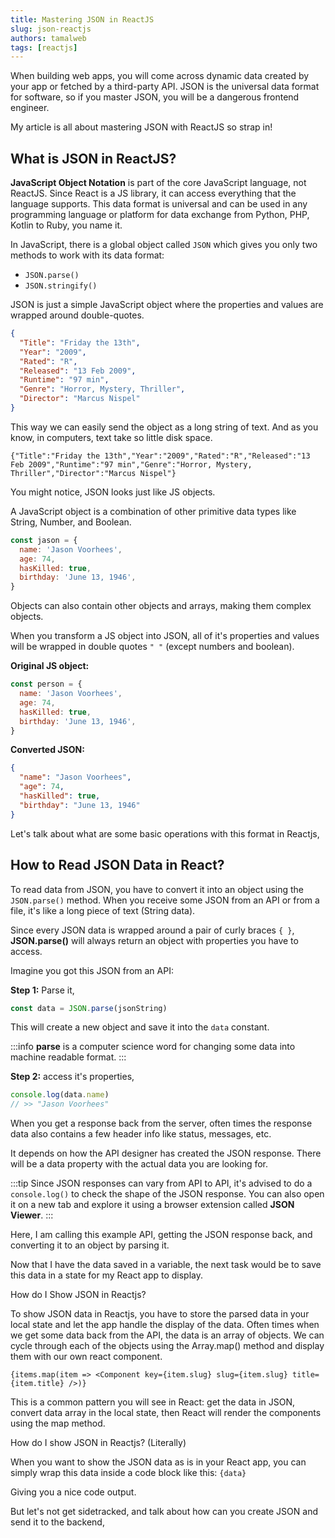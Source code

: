 ```yaml
---
title: Mastering JSON in ReactJS
slug: json-reactjs
authors: tamalweb
tags: [reactjs]
---
```


When building web apps, you will come across dynamic data created by your app or fetched by a third-party API. JSON is the universal data format for software, so if you master JSON, you will be a dangerous frontend engineer.

My article is all about mastering JSON with ReactJS so strap in!

<!-- truncate -->

## What is JSON in ReactJS?

**JavaScript Object Notation** is part of the core JavaScript language, not ReactJS. Since React is a JS library, it can access everything that the language supports. This data format is universal and can be used in any programming language or platform for data exchange from Python, PHP, Kotlin to Ruby, you name it.

In JavaScript, there is a global object called `JSON` which gives you only two methods to work with its data format:

- `JSON.parse()`
- `JSON.stringify()`

JSON is just a simple JavaScript object where the properties and values are wrapped around double-quotes.

```json title=freddy.json
{
  "Title": "Friday the 13th",
  "Year": "2009",
  "Rated": "R",
  "Released": "13 Feb 2009",
  "Runtime": "97 min",
  "Genre": "Horror, Mystery, Thriller",
  "Director": "Marcus Nispel"
}
```

This way we can easily send the object as a long string of text. And as you know, in computers, text take so little disk space.

`{"Title":"Friday the 13th","Year":"2009","Rated":"R","Released":"13 Feb 2009","Runtime":"97 min","Genre":"Horror, Mystery, Thriller","Director":"Marcus Nispel"}`

You might notice, JSON looks just like JS objects.

A JavaScript object is a combination of other primitive data types like String, Number, and Boolean.

```js title=script.js
const jason = {
  name: 'Jason Voorhees',
  age: 74,
  hasKilled: true,
  birthday: 'June 13, 1946',
}
```

Objects can also contain other objects and arrays, making them complex objects.

When you transform a JS object into JSON, all of it's properties and values will be wrapped in double quotes `" "` (except numbers and boolean).

**Original JS object:**

```js title=data.js
const person = {
  name: 'Jason Voorhees',
  age: 74,
  hasKilled: true,
  birthday: 'June 13, 1946',
}
```

**Converted JSON:**

```json title=data.json
{
  "name": "Jason Voorhees",
  "age": 74,
  "hasKilled": true,
  "birthday": "June 13, 1946"
}
```

Let's talk about what are some basic operations with this format in Reactjs,

## How to Read JSON Data in React?

To read data from JSON, you have to convert it into an object using the `JSON.parse()` method. When you receive some JSON from an API or from a file, it's like a long piece of text (String data).

Since every JSON data is wrapped around a pair of curly braces `{ }`, **JSON.parse()** will always return an object with properties you have to access.

Imagine you got this JSON from an API:

**Step 1:** Parse it,

```js
const data = JSON.parse(jsonString)
```

This will create a new object and save it into the `data` constant.

:::info
**parse** is a computer science word for changing some data into machine readable format.
:::

**Step 2:** access it's properties,

```js
console.log(data.name)
// >> "Jason Voorhees"
```

When you get a response back from the server, often times the response data also contains a few header info like status, messages, etc.

It depends on how the API designer has created the JSON response. There will be a data property with the actual data you are looking for.

:::tip
Since JSON responses can vary from API to API, it's advised to do a `console.log()` to check the shape of the JSON response. You can also open it on a new tab and explore it using a browser extension called **JSON Viewer**.
:::

Here, I am calling this example API, getting the JSON response back, and converting it to an object by parsing it.

Now that I have the data saved in a variable, the next task would be to save this data in a state for my React app to display.

How do I Show JSON in Reactjs?

To show JSON data in Reactjs, you have to store the parsed data in your local state and let the app handle the display of the data. Often times when we get some data back from the API, the data is an array of objects. We can cycle through each of the objects using the Array.map() method and display them with our own react component.

`{items.map(item => <Component key={item.slug} slug={item.slug} title={item.title} />)}`

This is a common pattern you will see in React: get the data in JSON, convert data array in the local state, then React will render the components using the map method.

How do I show JSON in Reactjs? (Literally)

When you want to show the JSON data as is in your React app, you can simply wrap this data inside a code block like this: <code>{data}</code>

Giving you a nice code output.

But let's not get sidetracked, and talk about how can you create JSON and send it to the backend,

